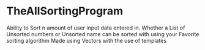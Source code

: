 # TheAllSortingProgram

Ability to Sort n amount of user input data entered in. Whether a List of Unsorted numbers or Unsorted name can be sorted with using your Favorite sorting algorithm Made using Vectors with the use of templates
